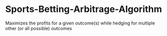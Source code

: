# Sports-Betting-Arbitrage-Algorithm
Maximizes the profits for a given outcome(s) while hedging for multiple other (or all possible) outcomes
